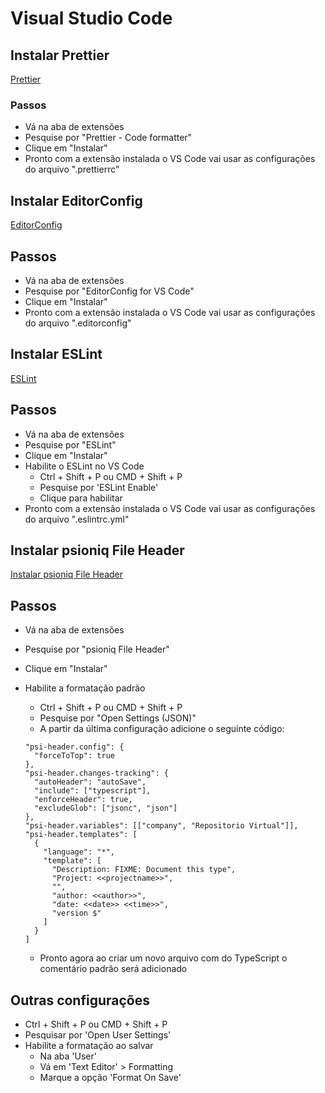 # Visual Studio Code

## Instalar Prettier

[Prettier](https://prettier.io/)

### Passos

- Vá na aba de extensões
- Pesquise por "Prettier - Code formatter"
- Clique em "Instalar"
- Pronto com a extensão instalada o VS Code vai usar as configurações do arquivo ".prettierrc"

## Instalar EditorConfig

[EditorConfig](https://editorconfig.org/)

## Passos

- Vá na aba de extensões
- Pesquise por "EditorConfig for VS Code"
- Clique em "Instalar"
- Pronto com a extensão instalada o VS Code vai usar as configurações do arquivo ".editorconfig"

## Instalar ESLint

[ESLint](https://eslint.org/)

## Passos

- Vá na aba de extensões
- Pesquise por "ESLint"
- Clique em "Instalar"
- Habilite o ESLint no VS Code
  - Ctrl + Shift + P ou CMD + Shift + P
  - Pesquise por 'ESLint Enable'
  - Clique para habilitar
- Pronto com a extensão instalada o VS Code vai usar as configurações do arquivo ".eslintrc.yml"

## Instalar psioniq File Header

[Instalar psioniq File Header](https://marketplace.visualstudio.com/items?itemName=psioniq.psi-header)

## Passos

- Vá na aba de extensões
- Pesquise por "psioniq File Header"
- Clique em "Instalar"
- Habilite a formatação padrão

  - Ctrl + Shift + P ou CMD + Shift + P
  - Pesquise por "Open Settings (JSON)"
  - A partir da última configuração adicione o seguinte código:

  ```
  "psi-header.config": {
    "forceToTop": true
  },
  "psi-header.changes-tracking": {
    "autoHeader": "autoSave",
    "include": ["typescript"],
    "enforceHeader": true,
    "excludeGlob": ["jsonc", "json"]
  },
  "psi-header.variables": [["company", "Repositorio Virtual"]],
  "psi-header.templates": [
    {
      "language": "*",
      "template": [
        "Description: FIXME: Document this type",
        "Project: <<projectname>>",
        "",
        "author: <<author>>",
        "date: <<date>> <<time>>",
        "version $"
      ]
    }
  ]
  ```

  - Pronto agora ao criar um novo arquivo com do TypeScript o comentário padrão será adicionado

## Outras configurações

- Ctrl + Shift + P ou CMD + Shift + P
- Pesquisar por 'Open User Settings'
- Habilite a formatação ao salvar
  - Na aba 'User'
  - Vá em 'Text Editor' > Formatting
  - Marque a opção 'Format On Save'
